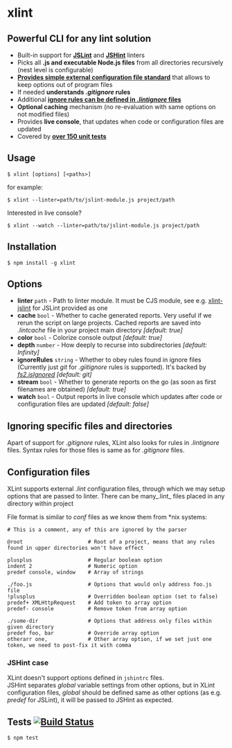 # xlint
## Powerful CLI for any lint solution

* Built-in support for __[JSLint](http://www.jslint.com/)__ and __[JSHint](http://www.jshint.com/)__ linters
* Picks all __.js and executable Node.js files__ from all directories recursively (nest level is configurable)
* [__Provides simple external configuration file standard__](#configuration-files) that allows to keep options out of program files
* If needed __understands _.gitignore_ rules__
* Additional [__ignore rules can be defined in _.lintignore_ files__](#ignoring-specific-files-and-directories)
* __Optional caching__ mechanism (no re-evaluation with same options on not modified files)
* Provides __live console__, that updates when code or configuration files are updated
* Covered by [__over 150 unit tests__](#tests-)

## Usage

```
$ xlint [options] [<paths>]
```

for example:

```
$ xlint --linter=path/to/jslint-module.js project/path
```

Interested in live console?

```
$ xlint --watch --linter=path/to/jslint-module.js project/path
```

## Installation

	$ npm install -g xlint

## Options

* __linter__ `path` - Path to linter module. It must be CJS module, see e.g. [xlint-jslint](https://github.com/medikoo/xlint-jslint) for JSLint provided as one
* __cache__ `bool` - Whether to cache generated reports. Very useful if we rerun the script on large projects. Cached reports are saved into _.lintcache_ file in your project main directory _[default: true]_
* __color__ `bool` - Colorize console output _[default: true]_
* __depth__ `number` - How deeply to recurse into subdirectories _[default: Infinity]_
* __ignoreRules__ `string` - Whether to obey rules found in ignore files (Currently just _git_ for _.giitignore_ rules is supported). It's backed by [_fs2.isIgnored_](https://github.com/medikoo/fs2#isignoredmode-path-options-cb) _[default: git]_
* __stream__ `bool` - Whether to generate reports on the go (as soon as first filenames are obtained) _[default: true]_
* __watch__ `bool` - Output reports in live console which updates after code or configuration files are updated _[default: false]_

## Ignoring specific files and directories

Apart of support for _.gitignore_ rules, XLint also looks for rules in _.lintignore_ files. Syntax rules for those files is same as for _.gitignore_ files.

## Configuration files

XLint supports external _.lint_ configuration files, through which we may setup options that are passed to linter. There can be many_.lint_ files placed in any directory within project

File format is similar to _conf_ files as we know them from *nix systems:

```
# This is a comment, any of this are ignored by the parser

@root                     # Root of a project, means that any rules found in upper directories won't have effect

plusplus                  # Regular boolean option
indent 2                  # Numeric option
predef console, window    # Array of strings

./foo.js                  # Options that would only address foo.js file
!plusplus                 # Overridden boolean option (set to false)
predef+ XMLHttpRequest    # Add token to array option
predef- console           # Remove token from array option

./some-dir                # Options that address only files within given directory
predef foo, bar           # Override array option
otherarr one,             # Other array option, if we set just one token, we need to post-fix it with comma
```

### JSHint case

XLint doesn't support options defined in `jshintrc` files.  
JSHint separates _global_ variable settings from other options, but in XLint configuration files, _global_ should be defined same as other options (as e.g. _predef_ for JSLint), it will be passed to JSHint as expected.

## Tests [![Build Status](https://travis-ci.org/medikoo/xlint.png)](https://travis-ci.org/medikoo/xlint)

	$ npm test
